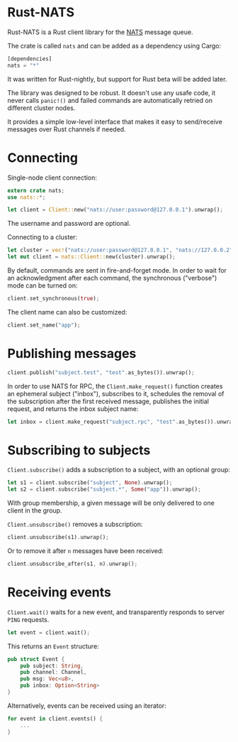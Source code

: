 Rust-NATS
=========

Rust-NATS is a Rust client library for the [NATS](https://nats.io) message
queue.

The crate is called `nats` and can be added as a dependency using Cargo:

```rust
[dependencies]
nats = "*"
```

It was written for Rust-nightly, but support for Rust beta will be added later.

The library was designed to be robust. It doesn't use any usafe code, it never
calls `panic!()` and failed commands are automatically retried on different
cluster nodes.

It provides a simple low-level interface that makes it easy to send/receive
messages over Rust channels if needed.

Connecting
==========

Single-node client connection:

```rust
extern crate nats;
use nats::*;

let client = Client::new("nats://user:password@127.0.0.1").unwrap();
```

The username and password are optional.

Connecting to a cluster:

```rust
let cluster = vec!("nats://user:password@127.0.0.1", "nats://127.0.0.2");
let mut client = nats::Client::new(cluster).unwrap();
```

By default, commands are sent in fire-and-forget mode. In order to wait for an
acknowledgment after each command, the synchronous ("verbose") mode can be
turned on:

```rust
client.set_synchronous(true);
```

The client name can also be customized:

```rust
client.set_name("app");
```

Publishing messages
===================

```rust
client.publish("subject.test", "test".as_bytes()).unwrap();
```

In order to use NATS for RPC, the `Client.make_request()` function creates an
ephemeral subject ("inbox"), subscribes to it, schedules the removal of the
subscription after the first received message, publishes the initial request,
and returns the inbox subject name:

```rust
let inbox = client.make_request("subject.rpc", "test".as_bytes()).unwrap();
```

Subscribing to subjects
=======================

`Client.subscribe()` adds a subscription to a subject, with an optional group:

```rust
let s1 = client.subscribe("subject", None).unwrap();
let s2 = client.subscribe("subject.*", Some("app")).unwrap();
```

With group membership, a given message will be only delivered to one client in
the group.

`Client.unsubscribe()` removes a subscription:

```rust
client.unsubscribe(s1).unwrap();
```

Or to remove it after `n` messages have been received:

```rust
client.unsubscribe_after(s1, n).unwrap();
```

Receiving events
================

`Client.wait()` waits for a new event, and transparently responds to server
`PING` requests.

```rust
let event = client.wait();
```

This returns an `Event` structure:
```rust
pub struct Event {
    pub subject: String,
    pub channel: Channel,
    pub msg: Vec<u8>,
    pub inbox: Option<String>
}
```

Alternatively, events can be received using an iterator:

```rust
for event in client.events() {
    ...
}
```
